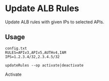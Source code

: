 # Update ALB Rules

Update ALB rules with given IPs to selected APIs.

## Usage
```
config.txt
RULES=APIv3,APIv5,AUTHv4,IAM
IPS=1.2.3.4/32,2.3.4.5/32

updateRules --op activate|deactivate

```

Activate 